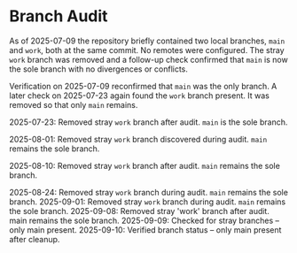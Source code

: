 # Branch Audit

As of 2025-07-09 the repository briefly contained two local branches, `main` and `work`, both at the same commit. No remotes were configured. The stray `work` branch was removed and a follow-up check confirmed that `main` is now the sole branch with no divergences or conflicts.

Verification on 2025-07-09 reconfirmed that `main` was the only branch. A later check on 2025-07-23 again found the `work` branch present. It was removed so that only `main` remains.

2025-07-23: Removed stray `work` branch after audit. `main` is the sole branch.

2025-08-01: Removed stray `work` branch discovered during audit. `main` remains the sole branch.

2025-08-10: Removed stray `work` branch after audit. `main` remains the sole branch.

2025-08-24: Removed stray `work` branch during audit. `main` remains the sole branch.
2025-09-01: Removed stray `work` branch during audit. `main` remains the sole branch.
2025-09-08: Removed stray 'work' branch after audit. main remains the sole branch.
2025-09-09: Checked for stray branches – only main present.
2025-09-10: Verified branch status – only main present after cleanup.
